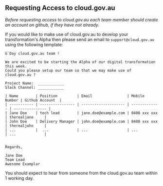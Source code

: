 ## Requesting Access to cloud.gov.au

_Before requesting access to cloud.gov.au each team member should create an account on github, if they have not already._

If you would like to make use of cloud.gov.au to develop your transformation's Alpha then please send an email to `support@cloud.gov.au` using the following template:

``` language-none
G`Day cloud.gov.au team !

We are excited to be starting the Alpha of our digital transformation this week.
Could you please setup our team so that we may make use of cloud.gov.au ?

Project Name:  ____________
Slack Channel: ____________

| Name        | Position         | Email                | Mobile Number | Github Account  |
| ----------- | ---------------- | -------------------- | ------------- | --------------- |
| Jane Doe    | tech lead        | jane.doe@example.com | 0400 xxx xxx  | therealjane     |
| John Doe    | Delivery Manager | john.doe@example.com | 0400 xxx xxx  | therealjohn     |
| ...         |  ...             | ...                  | ...           | ...             |


Regards,

Jane Doe
Team Lead
Awesome Examplar

```

You should expect to hear from someone from the cloud.gov.au team within 1 working day.
